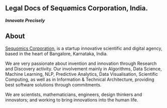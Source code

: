 ## Legal Docs of Sequømics Corporation, India.
<b><i>Innovate Precisely</i></b>

## About
[Sequomics Corporation](http://sequomics.com/), is a startup innovative scientific and digital agency, based in the heart of Bangalore, Karnataka, India.

We are very passionate about invention and innovation through Research and Discovery activity. Our involvement mainly in Algorithms, Data Science, Machine Learning, NLP, Predictive Analytics, Data Visualisation, Scientific Computing, as well as in Information & Technical Architecture, providing best software solutions through commitments.

We are scientists, mathematicians, engineers, design thinkers and innovators; and working to bring innovations into the human life.
